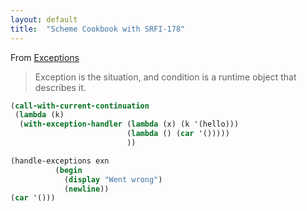 ```yaml
---
layout: default
title:  "Scheme Cookbook with SRFI-178"
---
```

From [Exceptions](https://practical-scheme.net/gauche/man/gauche-refe/Exceptions.html)
> Exception is the situation, and condition is a runtime object that describes it.



```scheme
(call-with-current-continuation
 (lambda (k)
  (with-exception-handler (lambda (x) (k '(hello)))
                          (lambda () (car '()))))
                          ))
 ```

 ```scheme
 (handle-exceptions exn
		   (begin
		     (display "Went wrong")
		     (newline))
 (car '()))
 ```